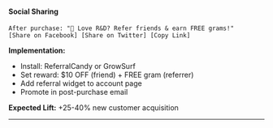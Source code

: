 #### Social Sharing

```
After purchase: "🎉 Love R&D? Refer friends & earn FREE grams!"
[Share on Facebook] [Share on Twitter] [Copy Link]
```

**Implementation:**

- Install: ReferralCandy or GrowSurf
- Set reward: $10 OFF (friend) + FREE gram (referrer)
- Add referral widget to account page
- Promote in post-purchase email

**Expected Lift:** +25-40% new customer acquisition

---
